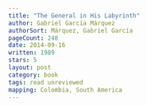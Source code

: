 ```yaml
---
title: "The General in His Labyrinth"
author: Gabriel García Márquez
authorSort: Márquez, Gabriel García
pageCount: 248
date: 2014-09-16
written: 1989
stars: 5
layout: post
category: book
tags: read unreviewed
mapping: Colombia, South America
---
```

